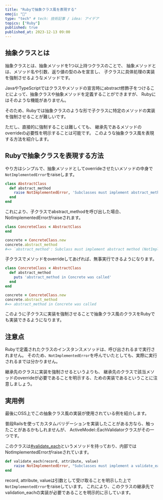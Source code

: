 ```yaml
---
title: "Rubyで抽象クラス風を表現する"
emoji: "🔖"
type: "tech" # tech: 技術記事 / idea: アイデア
topics: ["Ruby"]
published: true
published_at: 2023-12-13 09:00
---
```


## 抽象クラスとは

抽象クラスとは、抽象メソッドを1つ以上持つクラスのことで、
抽象メソッドとは、メソッド名や引数、返り値の型のみを宣言し、
子クラスに具体処理の実装を強制させるようなメソッドです。

JavaやTypeScriptではクラスやメソッドの宣言時にabstract修飾子をつけることによって、抽象クラスや抽象メソッドを定義することができますが、
Rubyにはそのような機能がありません。

そのため、Rubyでは抽象クラスのような形で子クラスに特定のメソッドの実装を強制させることが難しいです。

ただし、直接的に強制することは難しくても、
継承先であるメソッドのoverrideの必要性を明示することは可能です。
このような抽象クラス風を表現する方法を紹介します。

## Rubyで抽象クラスを表現する方法

やり方はシンプルで、抽象メソッドとしてoverrideさせたいメソッドの中身で```NotImplementedError```をraiseします。<br/>
```ruby
class AbstractClass
  def abstract_method
    raise NotImplementedError, 'Subclasses must implement abstract_method'
  end
end
```
これにより、子クラスでabstract_methodを呼び出した場合、NotImplementedErrorがraiseされます。

```ruby
class ConcreteClass < AbstractClass
end

concrete = ConcreteClass.new
concrete.abstract_method
#=> `abstract_method': Subclass must implement abstract method (NotImplementedError)
```

子クラスでメソッドをoverrideしてあげれば、無事実行できるようになります。

```ruby
class ConcreteClass < AbstractClass
  def abstract_method
    puts 'abstract_method in Concrete was called'
  end
end

concrete = ConcreteClass.new
concrete.abstract_method
#=> abstract_method in Concrete was called
```

このように子クラスに実装を強制させることで抽象クラス風のクラスをRubyでも実装できるようになります。

## 注意点

Rubyで定義されたクラスのインスタンスメソッドは、呼び出されるまで実行されません。
そのため、```NotImplementedError```を呼んでいたとしても、実際に実行されるまでは分かりません。

継承先のクラスに実装を強制させるというよりも、
継承先のクラスで該当メソッドのoverrideが必要であることを明示する、ための実装であるということに注意しましょう。

## 実用例

最後にOSS上でこの抽象クラス風の実装が使用されている例を紹介します。

普段Railsを使ってカスタムバリデーションを実装したことがある方なら、触ったことがあるかもしれませんが、
ActiveModel::EachValidatorクラスがその一つです。

このクラスは[#validate_each](https://github.com/rails/rails/blob/531643244474446efc061b559504ed67acc8cae1/activemodel/lib/active_model/validator.rb#L161)というメソッドを持っており、内部ではNotImplementedErrorがraiseされています。

```ruby
def validate_each(record, attribute, value)
    raise NotImplementedError, "Subclasses must implement a validate_each(record, attribute, value) method"
end
```

record, attribute, valueは引数として受け取ることを明示した上で```NotImplementedError```をraiseしています。
これにより、このクラスの継承先でvalidation_eachの実装が必要であることを明示的に示しています。